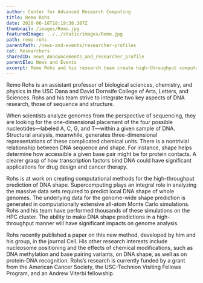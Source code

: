 ```yaml
---
author: Center for Advanced Research Computing
title: Remo Rohs
date: 2020-06-16T18:19:38.387Z
thumbnail: /images/Remo.jpg
featuredImage: ../../static/images/Remo.jpg
path: remo-rohs
parentPath: /news-and-events/researcher-profiles
cat: Researchers
sharedID: news_Announcements_and_researcher_profile
parentEle: News and Events
excerpt: Remo Rohs and his research team create high-throughput computational methods for the prediction of DNA shape.
---
```


Remo Rohs is an assistant professor of biological sciences, chemistry, and physics in the USC Dana and David Dornsife College of Arts, Letters, and Sciences. Rohs and his team strive to integrate two key aspects of DNA research, those of sequence and structure.

When scientists analyze genomes from the perspective of  sequencing, they are looking for the one-dimensional placement of the four possible nucleotides—labeled A, C, G, and T—within a given sample of DNA. Structural analysis, meanwhile, generates three-dimensional representations of these complicated chemical units. There is a nontrivial relationship between DNA sequence and shape. For instance, shape helps determine how accessible a given base pair might be for protein contacts. A clearer grasp of how transcription factors bind DNA could have significant applications for drug design and cancer therapy.

Rohs is at work on creating computational methods for the high-throughput prediction of DNA shape. Supercomputing plays an integral role in analyzing the massive data sets required to predict local DNA shape of whole genomes. The underlying data for the genome-wide shape prediction is generated in computationally extensive all-atom Monte Carlo simulations. Rohs and his team have performed thousands of these simulations on the HPC cluster. The ability to make DNA shape predictions in a high-throughput manner will have significant impacts on genome analysis.

Rohs recently published a paper on this new method, developed by him and his group, in the journal Cell. His other research interests include nucleosome positioning and the effects of chemical modifications, such as DNA methylation and base pairing variants, on DNA shape, as well as on protein-DNA recognition. Rohs’s research is currently funded by a grant from the American Cancer Society, the USC-Technion Visiting Fellows Program, and an Andrew Viterbi fellowship.

